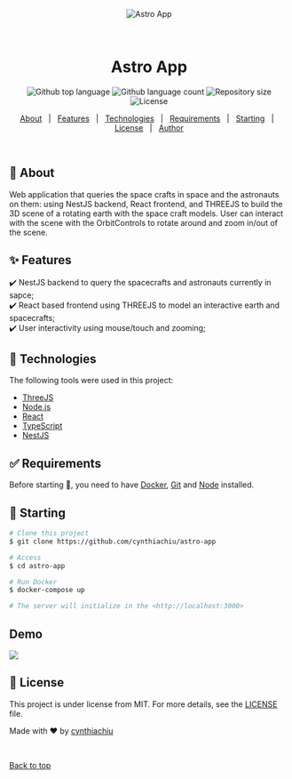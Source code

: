 <div align="center" id="top"> 
  <img src="./.github/app.gif" alt="Astro App" />

  &#xa0;

  <!-- <a href="https://astroapp.netlify.app">Demo</a> -->
</div>

<h1 align="center">Astro App</h1>

<p align="center">
  <img alt="Github top language" src="https://img.shields.io/github/languages/top/cynthiachiu/astro-app?color=56BEB8">

  <img alt="Github language count" src="https://img.shields.io/github/languages/count/cynthiachiu/astro-app?color=56BEB8">

  <img alt="Repository size" src="https://img.shields.io/github/repo-size/cynthiachiu/astro-app?color=56BEB8">

  <img alt="License" src="https://img.shields.io/github/license/cynthiachiu/astro-app?color=56BEB8">

  <!-- <img alt="Github issues" src="https://img.shields.io/github/issues/cynthiachiu/astro-app?color=56BEB8" /> -->

  <!-- <img alt="Github forks" src="https://img.shields.io/github/forks/cynthiachiu/astro-app?color=56BEB8" /> -->

  <!-- <img alt="Github stars" src="https://img.shields.io/github/stars/cynthiachiu/astro-app?color=56BEB8" /> -->
</p>

<!-- Status -->

<!-- <h4 align="center"> 
	🚧  Astro App 🚀 Under construction...  🚧
</h4> 

<hr> -->

<p align="center">
  <a href="#dart-about">About</a> &#xa0; | &#xa0; 
  <a href="#sparkles-features">Features</a> &#xa0; | &#xa0;
  <a href="#rocket-technologies">Technologies</a> &#xa0; | &#xa0;
  <a href="#white_check_mark-requirements">Requirements</a> &#xa0; | &#xa0;
  <a href="#checkered_flag-starting">Starting</a> &#xa0; | &#xa0;
  <a href="#memo-license">License</a> &#xa0; | &#xa0;
  <a href="https://github.com/cynthiachiu" target="_blank">Author</a>
</p>

<br>

## :dart: About ##

Web application that queries the space crafts in space and the astronauts on them: using NestJS backend, React frontend, and THREEJS to build the 3D scene of a rotating earth with the space craft models. User can interact with the scene with the OrbitControls to rotate around and zoom in/out of the scene.

## :sparkles: Features ##

:heavy_check_mark: NestJS backend to query the spacecrafts and astronauts currently in sapce;\
:heavy_check_mark: React based frontend using THREEJS to model an interactive earth and spacecrafts;\
:heavy_check_mark: User interactivity using mouse/touch and zooming;

## :rocket: Technologies ##

The following tools were used in this project:

- [ThreeJS](https://threejs.org/)
- [Node.js](https://nodejs.org/en/)
- [React](https://pt-br.reactjs.org/)
- [TypeScript](https://www.typescriptlang.org/)
- [NestJS](https://nestjs.com/)

## :white_check_mark: Requirements ##

Before starting :checkered_flag:, you need to have [Docker](https://www.docker.com/), [Git](https://git-scm.com) and [Node](https://nodejs.org/en/) installed.

## :checkered_flag: Starting ##

```bash
# Clone this project
$ git clone https://github.com/cynthiachiu/astro-app

# Access
$ cd astro-app

# Run Docker
$ docker-compose up

# The server will initialize in the <http://localhost:3000>
```

## Demo ##
![](demo.gif)


## :memo: License ##

This project is under license from MIT. For more details, see the [LICENSE](LICENSE.md) file.


Made with :heart: by <a href="https://github.com/cynthiachiu" target="_blank">cynthiachiu</a>

&#xa0;

<a href="#top">Back to top</a>
